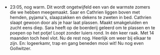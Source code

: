 - 23:05, nog warm. Dit wordt ongetwijfeld een van de warmste zomers die we hebben meegemaakt. Saar en Cathrien liggen boven met hemden, pyjama's, slaapzakken en dekens te zweten in bed. Cathrien slaapt gewoon door als je haar laat plassen. Maakt smakgeluiden en zucht eens diep. Sara heeft op de boerderij geleerd om te plassen en te poepen op het potje! Loopt zonder luiers rond. In één keer raak. Met 14 maanden toch heel vlot. Nu de rest nog. Heerlijk om weer bij elkaar te zijn. En: logeerkamr, trap en gang beneden mooi wit! Nu nog even Gollwitzer.